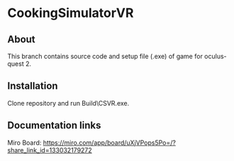 # CookingSimulatorVR

## About

This branch contains source code and setup file (.exe) of game for oculus-quest 2.

## Installation

Clone repository and run Build\CSVR.exe.

## Documentation links

Miro Board:
https://miro.com/app/board/uXjVPops5Po=/?share_link_id=133032179272
